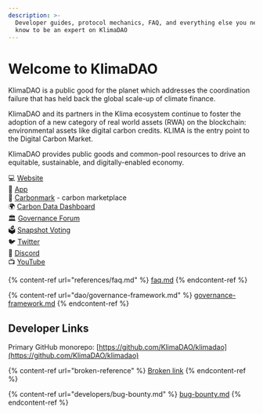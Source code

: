 ```yaml
---
description: >-
  Developer guides, protocol mechanics, FAQ, and everything else you need to
  know to be an expert on KlimaDAO
---
```


# Welcome to KlimaDAO

KlimaDAO is a public good for the planet which addresses the coordination failure that has held back the global scale-up of climate finance.

KlimaDAO and its partners in the Klima ecosystem continue to foster the adoption of a new category of real world assets (RWA) on the blockchain: environmental assets like digital carbon credits. KLIMA is the entry point to the Digital Carbon Market.

KlimaDAO provides public goods and common-pool resources to drive an equitable, sustainable, and digitally-enabled economy.

💻 [Website](https://klimadao.finance/)\
🌲 [App](https://app.klimadao.finance/)\
🔵 [Carbonmark](https://www.carbonmark.com/) - carbon marketplace\
🌍 [Carbon Data Dashboard](https://carbon.klimadao.finance/)\
🏛️ [Governance Forum](https://forum.klimadao.finance/)\
🗳️ [Snapshot Voting](https://snapshot.org/#/klimadao.eth)\
🐦 [Twitter](https://twitter.com/klimadao) \
💬 [Discord](https://discord.gg/klimadao) \
📺 [YouTube](https://www.youtube.com/@KlimaDAOfinance)

{% content-ref url="references/faq.md" %}
[faq.md](references/faq.md)
{% endcontent-ref %}

{% content-ref url="dao/governance-framework.md" %}
[governance-framework.md](dao/governance-framework.md)
{% endcontent-ref %}

## Developer Links

Primary GitHub monorepo: [https://github.com/KlimaDAO/klimadao](https://github.com/KlimaDAO/klimadao)

{% content-ref url="broken-reference" %}
[Broken link](broken-reference)
{% endcontent-ref %}

{% content-ref url="developers/bug-bounty.md" %}
[bug-bounty.md](developers/bug-bounty.md)
{% endcontent-ref %}

